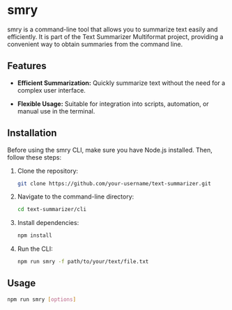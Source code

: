 # smry

smry is a command-line tool that allows you to summarize text easily and efficiently. It is part of the Text Summarizer Multiformat project, providing a convenient way to obtain summaries from the command line.

## Features

- **Efficient Summarization:** Quickly summarize text without the need for a complex user interface.

- **Flexible Usage:** Suitable for integration into scripts, automation, or manual use in the terminal.

## Installation

Before using the smry CLI, make sure you have Node.js installed. Then, follow these steps:

1. Clone the repository:

    ```bash
    git clone https://github.com/your-username/text-summarizer.git
    ```

2. Navigate to the command-line directory:

    ```bash
    cd text-summarizer/cli
    ```

3. Install dependencies:

    ```bash
    npm install
    ```

4. Run the CLI:

    ```bash
    npm run smry -f path/to/your/text/file.txt
    ```

## Usage

```bash
npm run smry [options]
```
